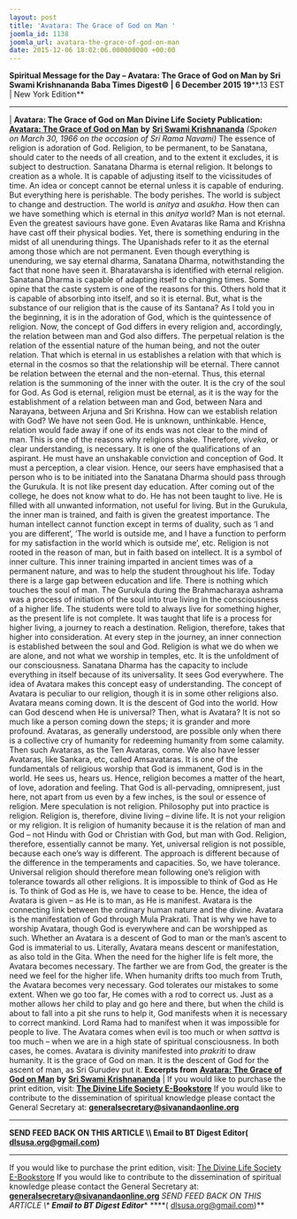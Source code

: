 ```yaml
---
layout: post
title: 'Avatara: The Grace of God on Man '
joomla_id: 1138
joomla_url: avatara-the-grace-of-god-on-man
date: 2015-12-06 18:02:06.000000000 +00:00
---
```

**Spiritual Message for the Day – Avatara: The Grace of God on Man by Sri Swami Krishnananda**
 **Baba Times Digest© | 6 December 2015 19****.13 EST | New York Edition**
* * *
| 
**Avatara: The Grace of God on Man**
**Divine Life Society Publication:** [**Avatara: The Grace of God on Man**](http://www.swami-krishnananda.org/disc/disc_162.html) **by** [**Sri Swami Krishnananda**](http://www.dlshq.org/saints/krishnananda.htm)
_(Spoken on March 30, 1966 on the occasion of Sri Rama Navami)_
The essence of religion is adoration of God. Religion, to be permanent, to be Sanatana, should cater to the needs of all creation, and to the extent it excludes, it is subject to destruction. Sanatana Dharma is eternal religion. It belongs to creation as a whole. It is capable of adjusting itself to the vicissitudes of time.
An idea or concept cannot be eternal unless it is capable of enduring. But everything here is perishable. The body perishes. The world is subject to change and destruction. The world is _anitya_ and _asukha_. How then can we have something which is eternal in this _anitya_ world? Man is not eternal. Even the greatest saviours have gone. Even Avataras like Rama and Krishna have cast off their physical bodies. Yet, there is something enduring in the midst of all unenduring things. The Upanishads refer to it as the eternal among those which are not permanent. Even though everything is unenduring, we say eternal dharma, Sanatana Dharma, notwithstanding the fact that none have seen it.
Bharatavarsha is identified with eternal religion. Sanatana Dharma is capable of adapting itself to changing times. Some opine that the caste system is one of the reasons for this. Others hold that it is capable of absorbing into itself, and so it is eternal. But, what is the substance of our religion that is the cause of its Santana? As I told you in the beginning, it is in the adoration of God, which is the quintessence of religion.
Now, the concept of God differs in every religion and, accordingly, the relation between man and God also differs. The perpetual relation is the relation of the essential nature of the human being, and not the outer relation. That which is eternal in us establishes a relation with that which is eternal in the cosmos so that the relationship will be eternal. There cannot be relation between the eternal and the non-eternal. Thus, this eternal relation is the summoning of the inner with the outer. It is the cry of the soul for God. As God is eternal, religion must be eternal, as it is the way for the establishment of a relation between man and God, between Nara and Narayana, between Arjuna and Sri Krishna.
How can we establish relation with God? We have not seen God. He is unknown, unthinkable. Hence, relation would fade away if one of its ends was not clear to the mind of man. This is one of the reasons why religions shake. Therefore, _viveka_, or clear understanding, is necessary. It is one of the qualifications of an aspirant. He must have an unshakable conviction and conception of God. It must a perception, a clear vision.
Hence, our seers have emphasised that a person who is to be initiated into the Sanatana Dharma should pass through the Gurukula. It is not like present day education. After coming out of the college, he does not know what to do. He has not been taught to live. He is filled with all unwanted information, not useful for living. But in the Gurukula, the inner man is trained, and faith is given the greatest importance. The human intellect cannot function except in terms of duality, such as ‘I and you are different’, ‘The world is outside me, and I have a function to perform for my satisfaction in the world which is outside me’, etc.
Religion is not rooted in the reason of man, but in faith based on intellect. It is a symbol of inner culture. This inner training imparted in ancient times was of a permanent nature, and was to help the student throughout his life. Today there is a large gap between education and life. There is nothing which touches the soul of man. The Gurukula during the Brahmacharaya ashrama was a process of initiation of the soul into true living in the consciousness of a higher life. The students were told to always live for something higher, as the present life is not complete. It was taught that life is a process for higher living, a journey to reach a destination.
Religion, therefore, takes that higher into consideration. At every step in the journey, an inner connection is established between the soul and God. Religion is what we do when we are alone, and not what we worship in temples, etc. It is the unfoldment of our consciousness.
Sanatana Dharma has the capacity to include everything in itself because of its universality. It sees God everywhere. The idea of Avatara makes this concept easy of understanding. The concept of Avatara is peculiar to our religion, though it is in some other religions also. Avatara means coming down. It is the descent of God into the world. How can God descend when He is universal? Then, what is Avatara? It is not so much like a person coming down the steps; it is grander and more profound. Avataras, as generally understood, are possible only when there is a collective cry of humanity for redeeming humanity from some calamity. Then such Avataras, as the Ten Avataras, come. We also have lesser Avataras, like Sankara, etc, called Amsavataras.
It is one of the fundamentals of religious worship that God is immanent, God is in the world. He sees us, hears us. Hence, religion becomes a matter of the heart, of love, adoration and feeling. That God is all-pervading, omnipresent, just here, not apart from us even by a few inches, is the soul or essence of religion. Mere speculation is not religion. Philosophy put into practice is religion.
Religion is, therefore, divine living – divine life. It is not your religion or my religion. It is religion of humanity because it is the relation of man and God – not Hindu with God or Christian with God, but man with God. Religion, therefore, essentially cannot be many. Yet, universal religion is not possible, because each one’s way is different. The approach is different because of the difference in the temperaments and capacities. So, we have tolerance. Universal religion should therefore mean following one’s religion with tolerance towards all other religions.
It is impossible to think of God as He is. To think of God as He is, we have to cease to be. Hence, the idea of Avatara is given – as He is to man, as He is manifest. Avatara is the connecting link between the ordinary human nature and the divine. Avatara is the manifestation of God through Mula Prakrati. That is why we have to worship Avatara, though God is everywhere and can be worshipped as such.
Whether an Avatara is a descent of God to man or the man’s ascent to God is immaterial to us. Literally, Avatara means descent or manifestation, as also told in the Gita. When the need for the higher life is felt more, the Avatara becomes necessary. The farther we are from God, the greater is the need we feel for the higher life. When humanity drifts too much from Truth, the Avatara becomes very necessary.
God tolerates our mistakes to some extent. When we go too far, He comes with a rod to correct us. Just as a mother allows her child to play and go here and there, but when the child is about to fall into a pit she runs to help it, God manifests when it is necessary to correct mankind. Lord Rama had to manifest when it was impossible for people to live. The Avatara comes when evil is too much or when _sattva_ is too much – when we are in a high state of spiritual consciousness. In both cases, he comes. Avatara is divinity manifested into _prakriti_ to draw humanity. It is the grace of God on man. It is the descent of God for the ascent of man, as Sri Gurudev put it.
**Excerpts from**
[**Avatara: The Grace of God on Man**](http://www.swami-krishnananda.org/disc/disc_162.html) **by** [**Sri Swami Krishnananda**](http://www.dlshq.org/saints/krishnananda.htm)
 |
If you would like to purchase the print edition, visit: **[The Divine Life Society E-Bookstore](http://www.dlshq.org/download/download.htm)**
If you would like to contribute to the dissemination of spiritual knowledge please contact the General Secretary at: [](mailto:%20%3Cscript%20type=%27text/javascript%27%3E%20%3C%21--%20var%20prefix%20=%20%27ma%27%20+%20%27il%27%20+%20%27to%27;%20var%20path%20=%20%27hr%27%20+%20%27ef%27%20+%20%27=%27;%20var%20addy57016%20=%20%27generalsecretary%27%20+%20%27@%27;%20addy57016%20=%20addy57016%20+%20%27sivanandaonline%27%20+%20%27.%27%20+%20%27org%27;%20document.write%28%27%3Ca%20%27%20+%20path%20+%20%27%5C%27%27%20+%20prefix%20+%20%27:%27%20+%20addy57016%20+%20%27%5C%27%3E%27%29;%20document.write%28addy57016%29;%20document.write%28%27%3C%5C/a%3E%27%29;%20//--%3E%5Cn%20%3C/script%3E%3Cscript%20type=%27text/javascript%27%3E%20%3C%21--%20document.write%28%27%3Cspan%20style=%5C%27display:%20none;%5C%27%3E%27%29;%20//--%3E%20%3C/script%3EThis%20email%20address%20is%20being%20protected%20from%20spambots.%20You%20need%20JavaScript%20enabled%20to%20view%20it.%20%3Cscript%20type=%27text/javascript%27%3E%20%3C%21--%20document.write%28%27%3C/%27%29;%20document.write%28%27span%3E%27%29;%20//--%3E%20%3C/script%3E?subject=Contribution%20to%20Dissemination%20of%20Spiritual%20Knowledge) **generalsecretary@sivanandaonline.org**
****
**SEND FEED BACK ON THIS ARTICLE \\\ Email to BT Digest Editor[](mailto:%20%3Cscript%20type=%27text/javascript%27%3E%20%3C%21--%20var%20prefix%20=%20%27ma%27%20+%20%27il%27%20+%20%27to%27;%20var%20path%20=%20%27hr%27%20+%20%27ef%27%20+%20%27=%27;%20var%20addy72654%20=%20%27dlsusa.org%27%20+%20%27@%27;%20addy72654%20=%20addy72654%20+%20%27gmail%27%20+%20%27.%27%20+%20%27com%27;%20document.write%28%27%3Ca%20%27%20+%20path%20+%20%27%5C%27%27%20+%20prefix%20+%20%27:%27%20+%20addy72654%20+%20%27%5C%27%3E%27%29;%20document.write%28addy72654%29;%20document.write%28%27%3C%5C/a%3E%27%29;%20//--%3E%5Cn%20%3C/script%3E%3Cscript%20type=%27text/javascript%27%3E%20%3C%21--%20document.write%28%27%3Cspan%20style=%5C%27display:%20none;%5C%27%3E%27%29;%20//--%3E%20%3C/script%3EThis%20email%20address%20is%20being%20protected%20from%20spambots.%20You%20need%20JavaScript%20enabled%20to%20view%20it.%20%3Cscript%20type=%27text/javascript%27%3E%20%3C%21--%20document.write%28%27%3C/%27%29;%20document.write%28%27span%3E%27%29;%20//--%3E%20%3C/script%3E?subject=DLS%20Posts)( [dlsusa.org@gmail.com](mailto:dlsusa.org@gmail.com))**
* * *
  
If you would like to purchase the print edition, visit: [The Divine Life Society E-Bookstore](http://www.dlshq.org/download/download.htm)
If you would like to contribute to the dissemination of spiritual knowledge please contact the General Secretary at: **[generalsecretary@sivanandaonline.org](mailto:generalsecretary@sivanandaonline.org)**
**SEND FEED BACK ON THIS ARTICLE \\\**  **Email to BT Digest Editor**** [](mailto:%20%3Cscript%20type=%27text/javascript%27%3E%20%3C%21--%20var%20prefix%20=%20%27ma%27%20+%20%27il%27%20+%20%27to%27;%20var%20path%20=%20%27hr%27%20+%20%27ef%27%20+%20%27=%27;%20var%20addy72654%20=%20%27dlsusa.org%27%20+%20%27@%27;%20addy72654%20=%20addy72654%20+%20%27gmail%27%20+%20%27.%27%20+%20%27com%27;%20document.write%28%27%3Ca%20%27%20+%20path%20+%20%27%5C%27%27%20+%20prefix%20+%20%27:%27%20+%20addy72654%20+%20%27%5C%27%3E%27%29;%20document.write%28addy72654%29;%20document.write%28%27%3C%5C/a%3E%27%29;%20//--%3E%5Cn%20%3C/script%3E%3Cscript%20type=%27text/javascript%27%3E%20%3C%21--%20document.write%28%27%3Cspan%20style=%5C%27display:%20none;%5C%27%3E%27%29;%20//--%3E%20%3C/script%3EThis%20email%20address%20is%20being%20protected%20from%20spambots.%20You%20need%20JavaScript%20enabled%20to%20view%20it.%20%3Cscript%20type=%27text/javascript%27%3E%20%3C%21--%20document.write%28%27%3C/%27%29;%20document.write%28%27span%3E%27%29;%20//--%3E%20%3C/script%3E?subject=DLS%20Posts)****( [dlsusa.org@gmail.com](mailto:dlsusa.org@gmail.com))**  

